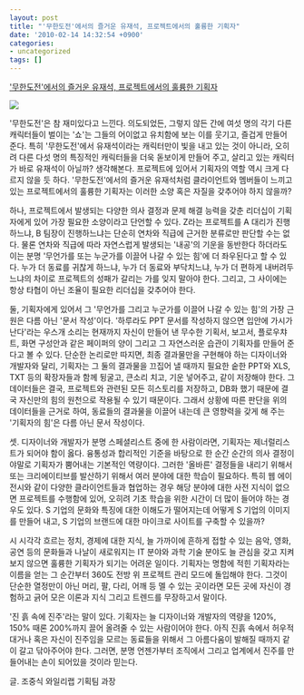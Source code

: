 ```yaml
---
layout: post
title: "'무한도전'에서의 즐거운 유재석, 프로젝트에서의 훌륭한 기획자"
date: '2010-02-14 14:32:54 +0900'
categories:
- uncategorized
tags: []
---
```

['무한도전'에서의 즐거운 유재석, 프로젝트에서의 훌륭한 기획자](http://www.worldweb.co.kr/now/column/view.asp?fiACategory_key=24&fiAMaster_key=1940&fiAMTitle_key=2375&fiASTitle_key=2711&iPage=2&searchPDate=) 

![](http://www.worldweb.co.kr/images/MBoardimages/0/20071029214718799572.jpg)

'무한도전'은 참 재미있다고 느낀다. 의도되었든, 그렇지 않든 간에 여섯 명의 각기 다른 캐릭터들이 벌이는 '쇼'는 그들의 어이없고 유치함에 보는 이를 웃기고, 즐겁게 만들어 준다. 특히 '무한도전'에서 유재석이라는 캐릭터만이 빛을 내고 있는 것이 아니라, 오히려 다른 다섯 명의 특징적인 캐릭터들을 더욱 돋보이게 만들어 주고, 살리고 있는 캐릭터가 바로 유재석이 아닐까? 생각해본다. 프로젝트에 있어서 기획자의 역할 역시 크게 다르지 않을 듯 하다. '무한도전'에서의 즐거운 유재석처럼 클라이언트와 멤버들이 느끼고 있는 프로젝트에서의 훌륭한 기획자는 이러한 소양 혹은 자질을 갖추어야 하지 않을까?

하나, 프로젝트에서 발생되는 다양한 의사 결정과 문제 해결 능력을 갖춘 리더십이 기획자에게 있어 가장 필요한 소양이라고 단언할 수 있다. Z라는 프로젝트를 A 대리가 진행하느냐, B 팀장이 진행하느냐는 단순히 연차와 직급에 근거한 분류로만 판단할 수는 없다. 물론 연차와 직급에 따라 자연스럽게 발생되는 '내공'의 기운을 동반한다 하더라도 이는 분명 '무언가를 또는 누군가를 이끌어 나갈 수 있는 힘'에 더 좌우된다고 할 수 있다. 누가 더 동료를 귀찮게 하느냐, 누가 더 동료와 부닥치느냐, 누가 더 편하게 내버려두느냐의 차이로 프로젝트의 성패가 갈리는 가를 잊지 말아야 한다. 그리고, 그 사이에는 항상 타협이 아닌 조율이 필요한 리더십을 갖추어야 한다.

둘, 기획자에게 있어서 그 '무언가를 그리고 누군가를 이끌어 나갈 수 있는 힘'의 가장 근원은 다름 아닌 '문서 작성'이다. '하루라도 PPT 문서를 작성하지 않으면 입안에 가시가 난다'라는 우스개 소리는 현재까지 자신이 만들어 낸 무수한 기획서, 보고서, 플로우챠트, 화면 구성안과 같은 페이퍼의 양이 그리고 그 자연스러운 습관이 기획자를 만들어 준다고 볼 수 있다. 단순한 논리로만 따지면, 최종 결과물만을 구현해야 하는 디자이너와 개발자와 달리, 기획자는 그 둘의 결과물을 끄집어 낼 때까지 필요한 숱한 PPT와 XLS, TXT 등의 확장자들과 함께 뒹굴고, 큰소리 치고, 기운 넣어주고, 같이 저장해야 한다. 그 데이터들은 결국, 프로젝트와 관련된 모든 히스토리를 저장하고, DB화 했기 때문에 결국 자신만의 힘의 원천으로 작용될 수 있기 때문이다. 그래서 상황에 따른 판단을 위의 데이터들을 근거로 하여, 동료들의 결과물을 이끌어 내는데 큰 영향력을 갖게 해 주는 '기획자의 힘'은 다름 아닌 문서 작성이다.

셋. 디자이너와 개발자가 분명 스페셜리스트 중에 한 사람이라면, 기획자는 제너럴리스트가 되어야 함이 옳다. 융통성과 합리적인 기준을 바탕으로 한 순간 순간의 의사 결정이야말로 기획자가 뿜어내는 기본적인 역량이다. 그러한 '올바른' 결정들을 내리기 위해서 또는 크리에이티브를 발산하기 위해서 여러 분야에 대한 학습이 필요하다. 특히 웹 에이전시와 같이 다양한 클라이언트들과 협업하는 경우 해당 분야에 대한 사전 지식이 없으면 프로젝트를 수행함에 있어, 오히려 기초 학습을 위한 시간이 더 많이 들어야 하는 경우도 있다. S 기업의 문화와 특징에 대한 이해도가 떨어지는데 어떻게 S 기업의 이미지를 만들어 내고, S 기업의 브랜드에 대한 마이크로 사이트를 구축할 수 있을까?

시 시각각 흐르는 정치, 경제에 대한 지식, 늘 가까이에 흔하게 접할 수 있는 음악, 영화, 공연 등의 문화들과 나날이 새로워지는 IT 분야와 과학 기술 분야도 늘 관심을 갖고 지켜보지 않으면 훌륭한 기획자가 되기는 어려운 일이다. 기획자는 명함에 적힌 기획자라는 이름을 얻는 그 순간부터 360도 전방 위 프로젝트 관리 모드에 돌입해야 한다. 그것이 단순한 열정만이 아닌 머리, 팔, 다리, 어깨 등 멜 수 있는 곳이라면 모든 곳에 자신이 경험하고 긁어 모은 이론과 지식 그리고 트렌드를 무장하고서 말이다.

'진 흙 속에 진주'라는 말이 있다. 기획자는 늘 디자이너와 개발자의 역량을 120%, 150% 때론 200%까지 끌어 올려줄 수 있는 사람이어야 한다. 아직 진흙 속에서 허우적대거나 혹은 자신이 진주임을 모르는 동료들을 위해서 그 아름다움이 발해질 때까지 같이 갈고 닦아주어야 한다. 그러면, 분명 언젠가부터 조직에서 그리고 업계에서 진주를 만들어내는 손이 되어있을 것이라 믿는다.

글. 조중식 와일리랩 기획팀 과장 
